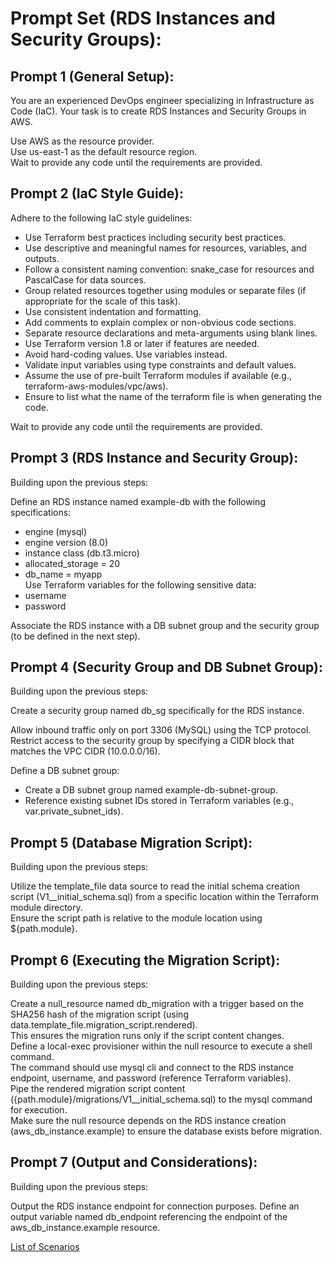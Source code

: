 # Prompt Set (RDS Instances and Security Groups):

## Prompt 1 (General Setup):

You are an experienced DevOps engineer specializing in Infrastructure as Code (IaC). 
Your task is to create RDS Instances and Security Groups in AWS.

Use AWS as the resource provider.  
Use us-east-1 as the default resource region.  
Wait to provide any code until the requirements are provided.  

## Prompt 2 (IaC Style Guide):

Adhere to the following IaC style guidelines:

* Use Terraform best practices including security best practices.
* Use descriptive and meaningful names for resources, variables, and outputs.
* Follow a consistent naming convention: snake_case for resources and PascalCase for data sources.
* Group related resources together using modules or separate files (if appropriate for the scale of this task).
* Use consistent indentation and formatting.
* Add comments to explain complex or non-obvious code sections.
* Separate resource declarations and meta-arguments using blank lines.
* Use Terraform version 1.8 or later if features are needed.
* Avoid hard-coding values. Use variables instead.
* Validate input variables using type constraints and default values.
* Assume the use of pre-built Terraform modules if available (e.g., terraform-aws-modules/vpc/aws).
* Ensure to list what the name of the terraform file is when generating the code.

Wait to provide any code until the requirements are provided.

## Prompt 3 (RDS Instance and Security Group):

Building upon the previous steps:

Define an RDS instance named example-db with the following specifications:
* engine (mysql) 
* engine version (8.0)
* instance class (db.t3.micro)
* allocated_storage = 20
* db_name = myapp  
Use Terraform variables for the following sensitive data:  
* username 
* password  

Associate the RDS instance with a DB subnet group and the security group (to be defined in the next step).    

## Prompt 4 (Security Group and DB Subnet Group):

Building upon the previous steps:

Create a security group named db_sg specifically for the RDS instance. 

Allow inbound traffic only on port 3306 (MySQL) using the TCP protocol.  
Restrict access to the security group by specifying a CIDR block that matches the VPC CIDR (10.0.0.0/16).  

Define a DB subnet group:
* Create a DB subnet group named example-db-subnet-group.  
* Reference existing subnet IDs stored in Terraform variables (e.g., var.private_subnet_ids). 

## Prompt 5 (Database Migration Script):

Building upon the previous steps:

Utilize the template_file data source to read the initial schema creation script (V1__initial_schema.sql) from a specific location within the Terraform module directory.  
Ensure the script path is relative to the module location using ${path.module}.

## Prompt 6 (Executing the Migration Script):

Building upon the previous steps:

Create a null_resource named db_migration with a trigger based on the SHA256 hash of the migration script (using data.template_file.migration_script.rendered).  
This ensures the migration runs only if the script content changes.  
Define a local-exec provisioner within the null resource to execute a shell command.  
The command should use mysql cli and connect to the RDS instance endpoint, username, and password (reference Terraform variables).  
Pipe the rendered migration script content ({path.module}/migrations/V1__initial_schema.sql) to the mysql command for execution.  
Make sure the null resource depends on the RDS instance creation (aws_db_instance.example) to ensure the database exists before migration.  

## Prompt 7 (Output and Considerations):

Building upon the previous steps:

Output the RDS instance endpoint for connection purposes.
Define an output variable named db_endpoint referencing the endpoint of the aws_db_instance.example resource.

[List of Scenarios](../scenarios.md)
